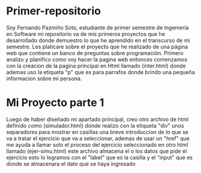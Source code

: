 # Primer-repositorio
Soy Fernando Pazmiño Soto, estudiante de primer semestre de Ingeniería en Software mi repositorio va de mis primeros proyectos que he desarrollado donde demuestro lo que he aprendido en el transcurso de mi semestre.  Les platicare sobre el proyecto que he realizado de una página web que contiene un banco de preguntas sobre programación. Primero analizo y planifico como voy hacer la pagina web entonces comenzamos con la creacion de la pagina principal en Html llamado (inter.html) donde ademas uso la etiqueta "p" que es para parrafos donde brindo una pequeña informacion sobre mi persona.
# Mi Proyecto parte 1
Luego de haber diseñado mi apartado principal, creo otro archivo de html definido como (simulador.html) donde realizo con la etiqueta "div" unos separadores para mostrar en casillas una breve introduccion de lo que se va a tratar el ejercicio que va a seleccionar, ademas de usar un "href" que me ayuda a llamar solo el proceso del ejercicio seleccionado en otro html llamado (ejer-simu.html) este archivo almacena el o los datos que pide el ejercicio esto lo logramos con el "label" que es la casilla y el "input" que es donde se almacenara el dato que se haya ingresado
